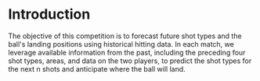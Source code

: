 # Introduction

The objective of this competition is to forecast future shot types and the ball's landing positions using historical hitting data. In each match, we leverage available information from the past, including the preceding four shot types, areas, and data on the two players, to predict the shot types for the next n shots and anticipate where the ball will land.
